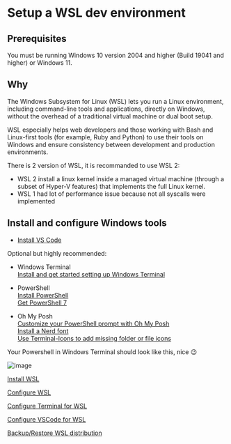 # Setup a WSL dev environment

## Prerequisites

You must be running Windows 10 version 2004 and higher (Build 19041 and higher) or Windows 11.

## Why

The Windows Subsystem for Linux (WSL) lets you run a Linux environment, including command-line tools and applications, directly on Windows, without the overhead of a traditional virtual machine or dual boot setup.

WSL especially helps web developers and those working with Bash and Linux-first tools (for example, Ruby and Python) to use their tools on Windows and ensure consistency between development and production environments.

There is 2 version of WSL, it is recommanded to use WSL 2:

* WSL 2 install a linux kernel inside a managed virtual machine (through a subset of Hyper-V features) that implements the full Linux kernel.
* WSL 1 had lot of performance issue because not all syscalls were implemented

## Install and configure Windows tools

* [Install VS Code](https://code.visualstudio.com/download)

Optional but highly recommended:

* Windows Terminal \
  [Install and get started setting up Windows Terminal](https://learn.microsoft.com/en-us/windows/terminal/install)

* PowerShell \
  [Install PowerShell](https://learn.microsoft.com/en-us/powershell/scripting/install/installing-powershell-on-windows) \
  [Get PowerShell 7](https://github.com/PowerShell/PowerShell/blob/master/README.md#get-powershell)

* Oh My Posh \
  [Customize your PowerShell prompt with Oh My Posh](https://learn.microsoft.com/windows/terminal/tutorials/custom-prompt-setup#customize-your-powershell-prompt-with-oh-my-posh) \
  [Install a Nerd font](https://learn.microsoft.com/en-us/windows/terminal/tutorials/custom-prompt-setup#install-a-nerd-font) \
  [Use Terminal-Icons to add missing folder or file icons](https://learn.microsoft.com/en-us/windows/terminal/tutorials/custom-prompt-setup#use-terminal-icons-to-add-missing-folder-or-file-icons)

Your Powershell in Windows Terminal should look like this, nice 😉

![image](https://github.com/CedricCazin/tutorials/assets/26877462/33745a60-b054-4af5-a698-a75cf66a652e)

[Install WSL](/001-setup-WSL-dev-environment/install-WSL.md)

[Configure WSL](/001-setup-WSL-dev-environment/configure-WSL.md)

[Configure Terminal for WSL](/001-setup-WSL-dev-environment/configure-terminal-for-WSL.md)

[Configure VSCode for WSL](/001-setup-WSL-dev-environment/configure-vscode-for-WSL.md)

[Backup/Restore WSL distribution](/001-setup-WSL-dev-environment/backup-retore-WSL.md)

